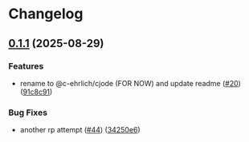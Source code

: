 # Changelog

## [0.1.1](https://github.com/c-ehrlich/cjode/compare/config-v0.1.0...config-v0.1.1) (2025-08-29)


### Features

* rename to @c-ehrlich/cjode (FOR NOW) and update readme ([#20](https://github.com/c-ehrlich/cjode/issues/20)) ([91c8c91](https://github.com/c-ehrlich/cjode/commit/91c8c9176ead0ea9b0a2aa35eb37527c07da1e39))


### Bug Fixes

* another rp attempt ([#44](https://github.com/c-ehrlich/cjode/issues/44)) ([34250e6](https://github.com/c-ehrlich/cjode/commit/34250e65b652595d5935f5cd0fc9da8e4734e3c4))
